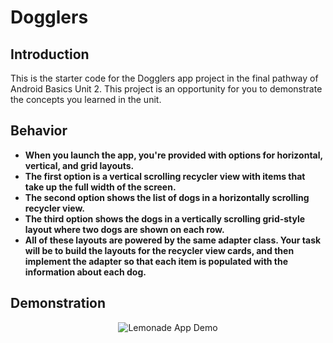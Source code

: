 # Dogglers

## Introduction
This is the starter code for the Dogglers app project in the final pathway of Android Basics Unit 2. This project is an opportunity for you to demonstrate the concepts you learned in the unit.

## Behavior

- **When you launch the app, you're provided with options for horizontal, vertical, and grid layouts.**
- **The first option is a vertical scrolling recycler view with items that take up the full width of the screen.**
- **The second option shows the list of dogs in a horizontally scrolling recycler view.**
- **The third option shows the dogs in a vertically scrolling grid-style layout where two dogs are shown on each row.**
- **All of these layouts are powered by the same adapter class. Your task will be to build the layouts for the recycler view cards, and then implement the adapter so that each item is populated with the information about each dog.**

## Demonstration
<p align="center">
<img src="dogglers.gif" alt="Lemonade App Demo" title="How Dogglers App Works">
</p>